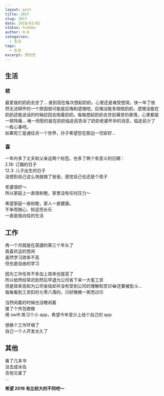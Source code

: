 ```yaml
---
layout: post
title: 2017
slug: 2017
date: 2018/03/02
status: hidden
author: H.H
categories:
  - 生活
tags:
  - 生活
excerpt: 想念您
---
```


生活
--

### 悲

最爱我的奶奶去世了… 直到现在每次想起奶奶，心里还是难受想哭。快一年了依然无法释怀的一个原因很可能是后悔和遗憾吧。后悔没能多陪陪奶奶，遗憾没能在奶奶还能说话的时候赶回去陪着奶奶。每每想起奶奶去世前痛苦的表情，心里都是一顿阵痛… 唯一欣慰的是在奶奶临走前告诉了奶奶老婆怀孕的消息，临走前少了一桩心事吧。  
如果死亡是通往另一个世界，孙子希望您在那边一切安好…

### 喜

一年内多了丈夫和父亲这两个标签。也多了两个有意义的日期：  
2.18: 订婚的日子  
12.3: 儿子出生的日子  
没想到自己这么快就做了爸爸，感觉自己也还是个孩子

老婆很好～  
所以家庭上一直很和睦，家里没有任何压力～

希望家庭一直和睦，家人一直健康。  
不争而随心、知足而长乐  
一直是我向往的生活

工作
--

再一个月就是在英捷的第三个年头了  
我喜欢这的悠闲  
虽然学习效率不高  
但也是自由的学习

因为工作任务不多加上效率也提高了  
所以依然经常迟到然后早退为公司省下来一大笔工资  
但是效率高和为公司省钱却并没有受到公司的理解和赏识😂还要被批斗…  
每每看到工资扣的七零八落的，只好微微一笑而过🙃

当然闲着的时候也没瞎闲着  
接了个外包做做  
用 swift 练习个小 app，希望今年至少上线个自己的 app

想换个工作环境了  
自己一个人开发太久了

其他
--

看了几本书  
没去成冰岛  
吉他又废了  
…

**希望 2018 有比较大的不同吧～**

